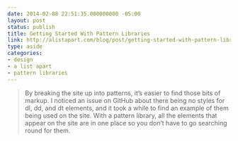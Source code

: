 ```yaml
---
date: 2014-02-08 22:51:35.000000000 -05:00
layout: post
status: publish
title: Getting Started With Pattern Libraries
link: http://alistapart.com/blog/post/getting-started-with-pattern-libraries
type: aside
categories:
- design
- a list apart
- pattern libraries
---
```

> By breaking the site up into patterns, it&rsquo;s easier to find those bits of markup. I noticed an issue on GitHub about there being no styles for dl, dd, and dt elements, and it took a while to find an example of them being used on the site. With a pattern library, all the elements that appear on the site are in one place so you don&rsquo;t have to go searching round for them.